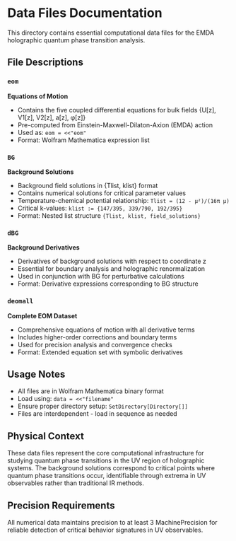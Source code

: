 # Data Files Documentation

This directory contains essential computational data files for the EMDA holographic quantum phase transition analysis.

## File Descriptions

### `eom`
**Equations of Motion**
- Contains the five coupled differential equations for bulk fields {U[z], V1[z], V2[z], a[z], φ[z]}
- Pre-computed from Einstein-Maxwell-Dilaton-Axion (EMDA) action
- Used as: `eom = <<"eom"`
- Format: Wolfram Mathematica expression list

### `BG` 
**Background Solutions**
- Background field solutions in {Tlist, klist} format
- Contains numerical solutions for critical parameter values
- Temperature-chemical potential relationship: `Tlist = (12 - μ²)/(16π μ)`
- Critical k-values: `klist := {147/395, 339/790, 192/395}`
- Format: Nested list structure `{Tlist, klist, field_solutions}`

### `dBG`
**Background Derivatives** 
- Derivatives of background solutions with respect to coordinate z
- Essential for boundary analysis and holographic renormalization
- Used in conjunction with BG for perturbative calculations
- Format: Derivative expressions corresponding to BG structure

### `deomall`
**Complete EOM Dataset**
- Comprehensive equations of motion with all derivative terms
- Includes higher-order corrections and boundary terms
- Used for precision analysis and convergence checks
- Format: Extended equation set with symbolic derivatives

## Usage Notes

- All files are in Wolfram Mathematica binary format
- Load using: `data = <<"filename"`
- Ensure proper directory setup: `SetDirectory[Directory[]]`
- Files are interdependent - load in sequence as needed

## Physical Context

These data files represent the core computational infrastructure for studying quantum phase transitions in the UV region of holographic systems. The background solutions correspond to critical points where quantum phase transitions occur, identifiable through extrema in UV observables rather than traditional IR methods.

## Precision Requirements

All numerical data maintains precision to at least 3 MachinePrecision  for reliable detection of critical behavior signatures in UV observables.

